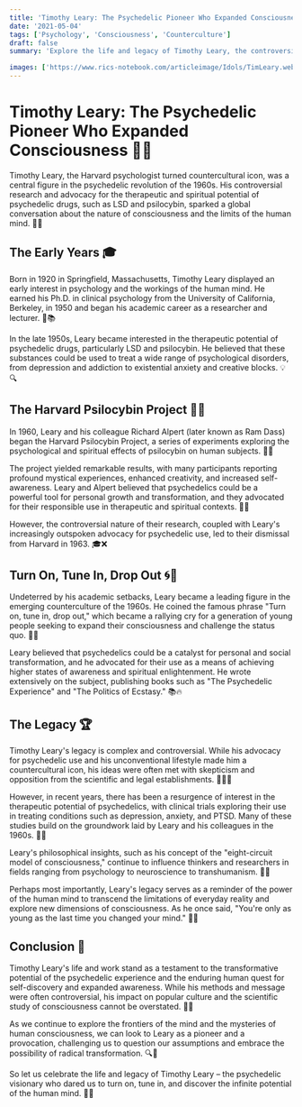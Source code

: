 ```yaml
---
title: 'Timothy Leary: The Psychedelic Pioneer Who Expanded Consciousness'
date: '2021-05-04'
tags: ['Psychology', 'Consciousness', 'Counterculture']
draft: false
summary: 'Explore the life and legacy of Timothy Leary, the controversial psychologist and countercultural icon who advocated for the therapeutic and transformative potential of psychedelic drugs'

images: ['https://www.rics-notebook.com/articleimage/Idols/TimLeary.webp']
---
```


# Timothy Leary: The Psychedelic Pioneer Who Expanded Consciousness 🍄🧠

Timothy Leary, the Harvard psychologist turned countercultural icon, was a central figure in the psychedelic revolution of the 1960s. His controversial research and advocacy for the therapeutic and spiritual potential of psychedelic drugs, such as LSD and psilocybin, sparked a global conversation about the nature of consciousness and the limits of the human mind. 💊💭

## The Early Years 🎓

Born in 1920 in Springfield, Massachusetts, Timothy Leary displayed an early interest in psychology and the workings of the human mind. He earned his Ph.D. in clinical psychology from the University of California, Berkeley, in 1950 and began his academic career as a researcher and lecturer. 🧠📚

In the late 1950s, Leary became interested in the therapeutic potential of psychedelic drugs, particularly LSD and psilocybin. He believed that these substances could be used to treat a wide range of psychological disorders, from depression and addiction to existential anxiety and creative blocks. 💡🔍

## The Harvard Psilocybin Project 🍄🔬

In 1960, Leary and his colleague Richard Alpert (later known as Ram Dass) began the Harvard Psilocybin Project, a series of experiments exploring the psychological and spiritual effects of psilocybin on human subjects. 🧪👥

The project yielded remarkable results, with many participants reporting profound mystical experiences, enhanced creativity, and increased self-awareness. Leary and Alpert believed that psychedelics could be a powerful tool for personal growth and transformation, and they advocated for their responsible use in therapeutic and spiritual contexts. 🌈🙏

However, the controversial nature of their research, coupled with Leary's increasingly outspoken advocacy for psychedelic use, led to their dismissal from Harvard in 1963. 🎓❌

## Turn On, Tune In, Drop Out 🌀📢

Undeterred by his academic setbacks, Leary became a leading figure in the emerging counterculture of the 1960s. He coined the famous phrase "Turn on, tune in, drop out," which became a rallying cry for a generation of young people seeking to expand their consciousness and challenge the status quo. 🌈✊

Leary believed that psychedelics could be a catalyst for personal and social transformation, and he advocated for their use as a means of achieving higher states of awareness and spiritual enlightenment. He wrote extensively on the subject, publishing books such as "The Psychedelic Experience" and "The Politics of Ecstasy." 📚🔥

## The Legacy 🏆

Timothy Leary's legacy is complex and controversial. While his advocacy for psychedelic use and his unconventional lifestyle made him a countercultural icon, his ideas were often met with skepticism and opposition from the scientific and legal establishments. 🚫👨‍⚖️

However, in recent years, there has been a resurgence of interest in the therapeutic potential of psychedelics, with clinical trials exploring their use in treating conditions such as depression, anxiety, and PTSD. Many of these studies build on the groundwork laid by Leary and his colleagues in the 1960s. 🔬💊

Leary's philosophical insights, such as his concept of the "eight-circuit model of consciousness," continue to influence thinkers and researchers in fields ranging from psychology to neuroscience to transhumanism. 🧠🌌

Perhaps most importantly, Leary's legacy serves as a reminder of the power of the human mind to transcend the limitations of everyday reality and explore new dimensions of consciousness. As he once said, "You're only as young as the last time you changed your mind." 💭💡

## Conclusion 💭

Timothy Leary's life and work stand as a testament to the transformative potential of the psychedelic experience and the enduring human quest for self-discovery and expanded awareness. While his methods and message were often controversial, his impact on popular culture and the scientific study of consciousness cannot be overstated. 🍄🧬

As we continue to explore the frontiers of the mind and the mysteries of human consciousness, we can look to Leary as a pioneer and a provocation, challenging us to question our assumptions and embrace the possibility of radical transformation. 🔍🚀

So let us celebrate the life and legacy of Timothy Leary – the psychedelic visionary who dared us to turn on, tune in, and discover the infinite potential of the human mind. 🙌🌈
